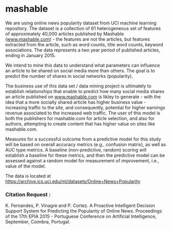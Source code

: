 # mashable


We are using online news popularity dataset from UCI machine learning repository. The dataset is a collection of 61 heterogeneous set of features of approximately 40,000 articles published by Mashable (www.mashable.com) - the features are not the articles, but features extracted from the article, such as word counts, title word counts, keyword associations. The data represents a two year period of published articles, ending in January 2015.

We intend to mine this data to understand what parameters can influence an article to be shared on social media more than others. The goal is to predict the number of shares in social networks (popularity).

The business use of this data set / data mining project is ultimately to establish relationships that enable to predict how many social media shares an article published on www.mashable.com is likley to generate - with the idea that a more socially shared article has higher business value - increasing traffic to the site, and consequently, potential for higher earnings revenue associated to the increased web traffic. The user of this model is both the publishers for mashable.com for article selection, and also for authors, attempting to create content that has higher value on sites like mashable.com.

Measures for a successful outcome from a predictive model for this study will be based on overall accuracy metrics (e.g., confusion matrix), as well as AUC type metrics. A baseline (non-predictive, random) scoring will establish a baseline for these metrics, and then the predictive model can be assessed against a random model for measurement of improvement, i.e., value of the model.

The data is located at https://archive.ics.uci.edu/ml/datasets/Online+News+Popularity


### __Citation Request__ :

K. Fernandes, P. Vinagre and P. Cortez. A Proactive Intelligent Decision Support System for Predicting the Popularity of Online News. Proceedings of the 17th EPIA 2015 - Portuguese Conference on Artificial Intelligence, September, Coimbra, Portugal.

